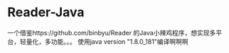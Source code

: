 # Reader-Java
一个借鉴https://github.com/binbyu/Reader 的Java小辣鸡程序，想实现多平台，轻量化，多功能。。。
使用java version "1.8.0_181"编译啊啊啊
